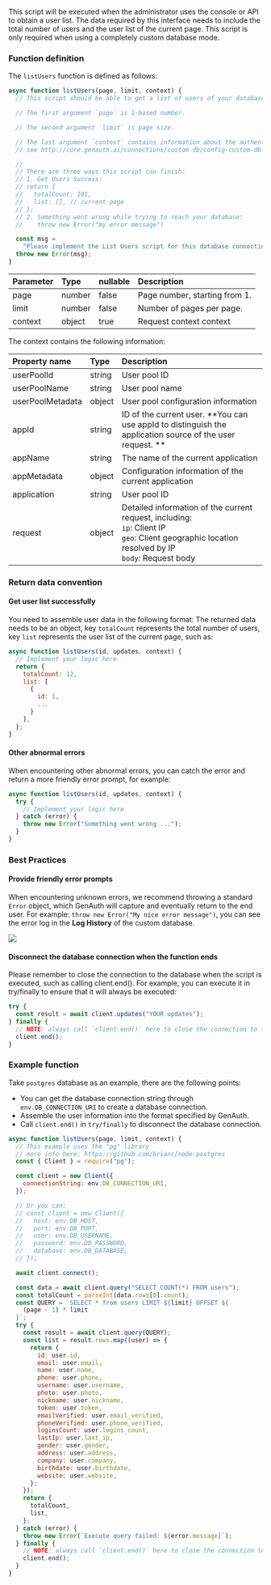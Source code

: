 This script will be executed when the administrator uses the console or API to obtain a user list. The data required by this interface needs to include the total number of users and the user list of the current page. This script is only required when using a completely custom database mode.

### Function definition

The `listUsers` function is defined as follows:

```javascript
async function listUsers(page, limit, context) {
  // This script should be able to get a list of users of your database.

  // The first argument `page` is 1-based number.

  // The second argument `limit` is page size.

  // The last argument `context` contains information about the authentication context.
  // see http://core.genauth.ai/connections/custom-db/config-custom-db-connection.html for more information.

  //
  // There are three ways this script can finish:
  // 1. Get Users Success:
  // return {
  //   totalCount: 101,
  //   list: [], // current page
  // };
  // 2. Something went wrong while trying to reach your database:
  //    throw new Error("my error message")

  const msg =
    "Please implement the List Users script for this database connection";
  throw new Error(msg);
}
```

| Parameter | Type   | nullable | Description                   |
| :-------- | :----- | :------- | :---------------------------- |
| page      | number | false    | Page number, starting from 1. |
| limit     | number | false    | Number of pages per page.     |
| context   | object | true     | Request context context       |

The context contains the following information:

| Property name    | Type   | Description                                                                                                                                                  |
| :--------------- | :----- | :----------------------------------------------------------------------------------------------------------------------------------------------------------- |
| userPoolId       | string | User pool ID                                                                                                                                                 |
| userPoolName     | string | User pool name                                                                                                                                               |
| userPoolMetadata | object | User pool configuration information                                                                                                                          |
| appId            | string | ID of the current user. **You can use appId to distinguish the application source of the user request. **                                                    |
| appName          | string | The name of the current application                                                                                                                          |
| appMetadata      | object | Configuration information of the current application                                                                                                         |
| application      | string | User pool ID                                                                                                                                                 |
| request          | object | Detailed information of the current request, including: <br> `ip`: Client IP <br> `geo`: Client geographic location resolved by IP <br> `body`: Request body |

### Return data convention

#### Get user list successfully

You need to assemble user data in the following format: The returned data needs to be an object, key `totalCount` represents the total number of users, key `list` represents the user list of the current page, such as:

```javascript
async function listUsers(id, updates, context) {
  // Implement your logic here
  return {
    totalCount: 12,
    list: [
      {
        id: 1,
        ...
      }
    ],
  };
}
```

#### Other abnormal errors

When encountering other abnormal errors, you can catch the error and return a more friendly error prompt, for example:

```javascript
async function listUsers(id, updates, context) {
  try {
    // Implement your logic here
  } catch (error) {
    throw new Error("Something went wrong ...");
  }
}
```

### Best Practices

#### Provide friendly error prompts

When encountering unknown errors, we recommend throwing a standard `Error` object, which GenAuth will capture and eventually return to the end user. For example: `throw new Error("My nice error message")`, you can see the error log in the **Log History** of the custom database.

![](https://cdn.genauth.ai/img/20210111163154.png)

#### Disconnect the database connection when the function ends

Please remember to close the connection to the database when the script is executed, such as calling client.end(). For example, you can execute it in try/finally to ensure that it will always be executed:

```javascript
try {
  const result = await client.updates("YOUR updates");
} finally {
  // NOTE: always call `client.end()` here to close the connection to the database
  client.end();
}
```

### Example function

Take `postgres` database as an example, there are the following points:

- You can get the database connection string through `env.DB_CONNECTION_URI` to create a database connection.
- Assemble the user information into the format specified by GenAuth.
- Call `client.end()` in `try/finally` to disconnect the database connection.

```javascript
async function listUsers(page, limit, context) {
  // This example uses the "pg" library
  // more info here: https://github.com/brianc/node-postgres
  const { Client } = require("pg");

  const client = new Client({
    connectionString: env.DB_CONNECTION_URI,
  });

  // Or you can:
  // const client = new Client({
  //   host: env.DB_HOST,
  //   port: env.DB_PORT,
  //   user: env.DB_USERNAME,
  //   password: env.DB_PASSWORD,
  //   database: env.DB_DATABASE,
  // });

  await client.connect();

  const data = await client.query("SELECT COUNT(*) FROM users");
  const totalCount = parseInt(data.rows[0].count);
  const QUERY = `SELECT * from users LIMIT ${limit} OFFSET ${
    (page - 1) * limit
  }`;
  try {
    const result = await client.query(QUERY);
    const list = result.rows.map((user) => {
      return {
        id: user.id,
        email: user.email,
        name: user.name,
        phone: user.phone,
        username: user.username,
        photo: user.photo,
        nickname: user.nickname,
        token: user.token,
        emailVerified: user.email_verified,
        phoneVerified: user.phone_verified,
        loginsCount: user.logins_count,
        lastIp: user.last_ip,
        gender: user.gender,
        address: user.address,
        company: user.company,
        birthdate: user.birthdate,
        website: user.website,
      };
    });
    return {
      totalCount,
      list,
    };
  } catch (error) {
    throw new Error(`Execute query failed: ${error.message}`);
  } finally {
    // NOTE: always call `client.end()` here to close the connection to the database
    client.end();
  }
}
```
